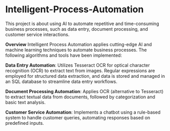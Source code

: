 # Intelligent-Process-Automation
This project is about using AI to  automate repetitive and time-consuming business processes, such as data entry, document processing, and customer service interactions.


**Overview**
Intelligent Process Automation applies cutting-edge AI and machine learning techniques to automate business processes. The following algorithms and tools have been implemented:

**Data Entry Automation**: Utilizes Tesseract OCR for optical character recognition (OCR) to extract text from images. Regular expressions are employed for structured data extraction, and data is stored and managed in an SQL database to streamline data entry workflows.

**Document Processing Automation**: Applies OCR (alternative to Tesseract) to extract textual data from documents, followed by categorization and basic text analysis.

**Customer Service Automation**: Implements a chatbot using a rule-based system to handle customer queries, automating responses based on predefined inputs.
